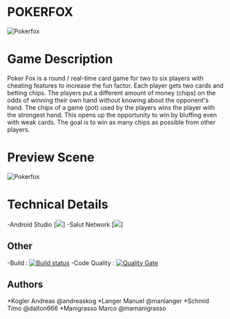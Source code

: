 # POKERFOX
![Pokerfox](https://github.com/mamanigrasso/PartyPoker/blob/master/app/src/main/res/drawable-xxhdpi/fox.png)

# Game Description


Poker Fox is a round / real-time card game for two to six players with cheating features to increase the fun factor. 
Each player gets two cards and betting chips. The players put a different amount of money (chips) on the odds of winning 
their own hand without knowing about the opponent's hand. The chips of a game (pot) used by the players wins the player with 
the strongest hand. This opens up the opportunity to win by bluffing even with weak cards. 
The goal is to win as many chips as possible from other players.

# Preview Scene

![Pokerfox](https://github.com/mamanigrasso/PartyPoker/blob/master/app/src/main/res/drawable-xxhdpi/fox.png)


# Technical Details

-Android Studio [![](https://developer.android.com/studio/)]
-Salut Network [![](https://salut-a-toi.org/)]

## Other

-Build : [![Build status](https://travis-ci.com/mamanigrasso/PartyPoker.svg?branch=master)](https://travis-ci.com/mamanigrasso/PartyPoker) 
-Code Quality : [![Quality Gate](https://sonarcloud.io/api/project_badges/measure?project=com.sonarqube.examples.standard-sqscanner-travis-project&metric=alert_status)](https://sonarcloud.io/dashboard/index/com.sonarqube.examples.standard-sqscanner-travis-project)

## Authors

*Kogler Andreas @andreaskog
*Langer Manuel @manlanger
*Schmid Timo @dalton666
*Manigrasso Marco @mamanigrasso